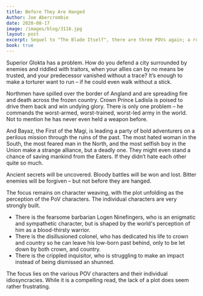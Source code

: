 ```yaml
---
title: Before They Are Hanged
Author: Joe Abercrombie
date: 2020-08-17
image: /images/blog/3116.jpg
layout: post
excerpt: Sequel to "The Blade Itself", there are three POVs again; a road trip led by a Wizard, a colonel struggling against a huge foe and an inquisitor fighting traitors and conspirators
book: true
---
```


Superior Glokta has a problem. How do you defend a city surrounded by enemies and riddled with traitors, when your allies can by no means be trusted, and your predecessor vanished without a trace? It’s enough to make a torturer want to run – if he could even walk without a stick.

Northmen have spilled over the border of Angland and are spreading fire and death across the frozen country. Crown Prince Ladisla is poised to drive them back and win undying glory. There is only one problem – he commands the worst-armed, worst-trained, worst-led army in the world. Not to mention he has never even held a weapon before.

And Bayaz, the First of the Magi, is leading a party of bold adventurers on a perilous mission through the ruins of the past. The most hated woman in the South, the most feared man in the North, and the most selfish boy in the Union make a strange alliance, but a deadly one. They might even stand a chance of saving mankind from the Eaters. If they didn’t hate each other quite so much.

Ancient secrets will be uncovered. Bloody battles will be won and lost. Bitter enemies will be forgiven – but not before they are hanged.

The focus remains on character weaving, with the plot unfolding as the perception of the PoV characters. The individual characters are very strongly built.
- There is the fearsome barbarian Logen Ninefingers, who is an enigmatic and sympathetic character, but is shaped by the world's perception of him as a blood-thirsty warrior.
- There is the disillusioned colonel, who has dedicated his life to crown and country so he can leave his low-born past behind, only to be let down by both crown, and country.
- There is the crippled inquisitor, who is struggling to make an impact instead of being dismissed an shunned.

The focus lies on the various POV characters and their individual idiosyncracies. While it is a compelling read, the lack of a plot does seem rather frustrating.
